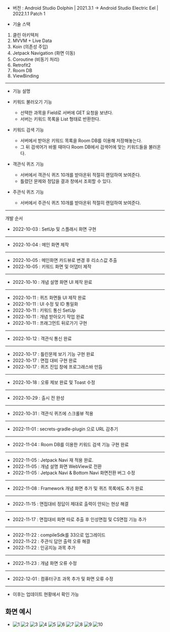 - 버전 : Android Studio Dolphin | 2021.3.1  ->  Android Studio Electric Eel | 2022.1.1 Patch 1

- 기술 스택

1. 클린 아키텍처
2. MVVM + Live Data
3. Koin (의존성 주입)
4. Jetpack Navigation (화면 이동)
5. Coroutine (비동기 처리)
6. Retrofit2
7. Room DB
8. ViewBinding

---

- 기능 설명

- 키워드 불러오기 기능
  - 선택한 과목을 Field로 서버에 GET 요청을 보낸다.
  - 서버는 키워드 목록을 List<String> 형태로 반환한다.

- 키워드 검색 기능
  - 서버에서 받아온 키워드 목록을 Room DB를 이용해 저장해놓는다.
  - 그 뒤 검색어가 바뀔 때마다 Room DB에서 검색어에 맞는 키워드들을 불러온다.

- 객관식 퀴즈 기능
  - 서버에서 객관식 퀴즈 10개를 받아온뒤 적절히 랜덤하여 보여준다.
  - 틀렸던 문제와 정답을 결과 창에서 조회할 수 있다.

- 주관식 퀴즈 기능
  - 서버에서 주관식 퀴즈 10개를 받아온뒤 적절히 랜덤하여 보여준다.
  

---

개발 순서
- 2022-10-03 : SetUp 및 스플래시 화면 구현
---

- 2022-10-04 : 메인 화면 제작
---

- 2022-10-05 : 메인화면 카드뷰로 변경 후 리소스값 추출
- 2022-10-05 : 키워드 화면 및 어댑터 제작
---

- 2022-10-10 : 개념 설명 화면 UI 제작 완료
---

- 2022-10-11 : 퀴즈 화면들 UI 제작 완료
- 2022-10-11 : UI 수정 및 ID 통일화
- 2022-10-11 : 키워드 통신 SetUp
- 2022-10-11 : 개념 받아오기 작업 완료
- 2022-10-11 : 프래그먼트 뒤로가기 구현
---

- 2022-10-12 : 객관식 통신 완료
---

- 2022-10-17 : 틀린문제 보기 기능 구현 완료
- 2022-10-17 : 면접 대비 구현 완료
- 2022-10-17 : 퀴즈 진입 창에 프로그래스바 만듬
---

- 2022-10-18 : 오류 제보 완료 및 Toast 수정
---

- 2022-10-29 : 출시 전 완성
---


- 2022-10-31 : 객관식 퀴즈에 스크롤뷰 적용
---

- 2022-11-01 : secrets-gradle-plugin 으로 URL 감추기
---

- 2022-11-04 : Room DB를 이용한 키워드 검색 기능 구현 완료
---

- 2022-11-05 : Jetpack Navi 재 적용 완료.
- 2022-11-05 : 개념 설명 화면 WebView로 전환
- 2022-11-05 : Jetpack Navi & Bottom Navi 화면전환 버그 수정
---

- 2022-11-08 : Framework 개념 화면 추가 및 퀴즈 목록에도 추가 완료
---

- 2022-11-15 : 면접대비 정답이 제대로 출력이 안되는 현상 해결
---

- 2022-11-17 : 면접대비 화면 따로 추출 후 인성면접 및 CS면접 기능 추가
---

- 2022-11-22 : compileSdk를 33으로 업그레이드
- 2022-11-22 : 주관식 답안 출력 오류 해결
- 2022-11-22 : 인공지능 과목 추가
---

- 2022-11-23 : 개념 화면 오류 수정
---

- 2022-12-01 : 컴퓨터구조 과목 추가 및 화면 오류 수정
---

- 이후는 업데이트 현황에서 확인 가능

## 화면 예시 ##
- ![1](https://user-images.githubusercontent.com/68932465/204839282-6499c1d9-3b8a-43cc-ba41-88c3c3dbb2ab.jpg)
![2](https://user-images.githubusercontent.com/68932465/204839289-99af6104-155c-41b2-a7e6-d15664abbe6a.jpg)
![3](https://user-images.githubusercontent.com/68932465/204839294-21757c2e-b062-4b7b-aeda-5ff228ba276a.jpg)
![4](https://user-images.githubusercontent.com/68932465/204839295-d6cf852f-926a-46ea-b57b-e702f975a5ad.jpg)
![5](https://user-images.githubusercontent.com/68932465/204839298-1a018e98-4173-409f-a4dd-249f353cd2ff.jpg)
![6](https://user-images.githubusercontent.com/68932465/204839302-3766f772-6efa-497d-93e1-87fefe52e5c2.jpg)
![7](https://user-images.githubusercontent.com/68932465/204839304-bef56d10-5a84-4926-9832-7a6c9664e911.jpg)
![8](https://user-images.githubusercontent.com/68932465/204839306-7f75482b-c208-48f2-937d-540a458b3a3e.jpg)
![9](https://user-images.githubusercontent.com/68932465/204839309-570f9285-4384-47d0-8596-fa6d2791561e.jpg)
![10](https://user-images.githubusercontent.com/68932465/204839311-5af44e8a-c7a8-49c9-b8c6-11c9321a69c0.jpg)
